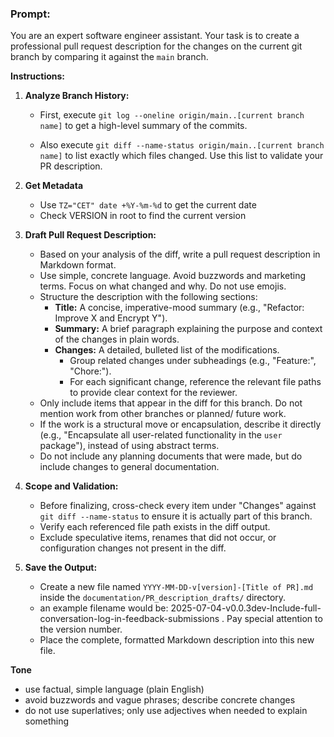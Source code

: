 ### Prompt:

You are an expert software engineer assistant. Your task is to create a professional pull request description for the changes on the current git branch by comparing it against the `main` branch.


**Instructions:**

1.  **Analyze Branch History:**
    *   First, execute `git log --oneline origin/main..[current branch name]` to get a high-level summary of the commits.

    *   Also execute `git diff --name-status origin/main..[current branch name]` to list exactly which files changed. Use this list to validate your PR description.

2.  **Get Metadata**
    *   Use `TZ="CET" date +%Y-%m-%d` to get the current date
    *   Check VERSION in root to find the current version

3.  **Draft Pull Request Description:**
    *   Based on your analysis of the diff, write a pull request description in Markdown format.
    *   Use simple, concrete language. Avoid buzzwords and marketing terms. Focus on what changed and why. Do not use emojis.
    *   Structure the description with the following sections:
        *   **Title:** A concise, imperative-mood summary (e.g., "Refactor: Improve X and Encrypt Y").
        *   **Summary:** A brief paragraph explaining the purpose and context of the changes in plain words.
        *   **Changes:** A detailed, bulleted list of the modifications.
            *   Group related changes under subheadings (e.g., "Feature:", "Chore:").
            *   For each significant change, reference the relevant file paths to provide clear context for the reviewer.
    *   Only include items that appear in the diff for this branch. Do not mention work from other branches or planned/ future work.
    *   If the work is a structural move or encapsulation, describe it directly (e.g., "Encapsulate all user-related functionality in the `user` package"), instead of using abstract terms.
    *   Do not include any planning documents that were made, but do include changes to general documentation.

4.  **Scope and Validation:**
    *   Before finalizing, cross-check every item under "Changes" against `git diff --name-status` to ensure it is actually part of this branch.
    *   Verify each referenced file path exists in the diff output.
    *   Exclude speculative items, renames that did not occur, or configuration changes not present in the diff.

5.  **Save the Output:**
    *   Create a new file named `YYYY-MM-DD-v[version]-[Title of PR].md` inside the `documentation/PR_description_drafts/` directory.
    *   an example filename would be: 2025-07-04-v0.0.3dev-Include-full-conversation-log-in-feedback-submissions . Pay special attention to the version number.
    *   Place the complete, formatted Markdown description into this new file.


**Tone**
- use factual, simple language (plain English)
- avoid buzzwords and vague phrases; describe concrete changes
- do not use superlatives; only use adjectives when needed to explain something
